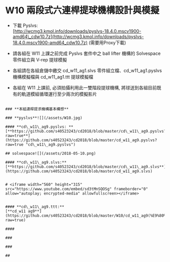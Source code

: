 # W10 兩段式六連桿提球機構設計與模擬

* 下載 Pyslvs:  
  [http://wcmg3.kmol.info/downloads/pyslvs-18.4.0.mscv1900-amd64\_cdw10.7z](http://wcmg3.kmol.info/downloads/pyslvs-18.4.0.mscv1900-amd64_cdw10.7z) \(需要用Proxy下載\)

* 請各組在 W11 上課之前完成 Pyslvs 套件中之 ball lifter 機構的 Solvespace 零件組立與 V-rep 提球模擬

* 各組請在各組倉儲中繳交 cd\_w11\_ag1.slvs 零件組立檔、cd\_w11\_ag1.pyslvs 機構模擬檔與 cd\_w11\_ag1.ttt 提球模擬檔

* 各組在 W11 上課前, 必須拍攝利用此一雙階段提球機構, 將球送到各組目前既有的軌道模組循環運行至少兩次的模擬影片
~~~~~~~~~~~~~~~~~~~~~~~~~~~~~~~~~~~~~~~~~~~~~~~~~~~~~~~~~~~~

### **本組連桿提求機構基本構想**

### **pyslvs**![](/assets/W10.jpg)

#### **cd\_w11\_ag9.pyslvs: **[**https://github.com/s40523243/cd2018/blob/master/cd\_w11\_ag9.pyslvs?raw=true**](https://github.com/s40523243/cd2018/blob/master/cd_w11_ag9.pyslvs?raw=true "cd\_w11\_ag9.pyslvs")

## solvespace![](/assets/2018-05-10.png)

#### **cd\_w11\_ag9.slvs:**[**https://github.com/s40523243/cd2018/blob/master/cd\_w11\_ag9.slvs**](https://github.com/s40523243/cd2018/blob/master/cd_w11_ag9.slvs)


# <iframe width="560" height="315" src="https://www.youtube.com/embed/sd3tMnSQOSg" frameborder="0" allow="autoplay; encrypted-media" allowfullscreen></iframe>


#### **cd\_w11\_ag9.ttt:**
[**cd_w11 ag9**](https://github.com/s40523243/cd2018/blob/master/W10/cd_w11_ag9(%E9%80%A3%E6%A1%BF%E6%90%AD%E9%85%8D%E8%BB%8C%E9%81%93).ttt?raw=true)

#### 

### 

### 

## 



